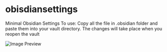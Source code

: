 # obisdiansettings
Minimal Obsidian Settings 
To use: Copy all the file in .obsidian folder and paste them into your vault directory.
The changes will take place when you reopen the vault


![Image Preview](https://i.ibb.co/GnPZzY8/Screenshot-2023-04-17-101053.png)
